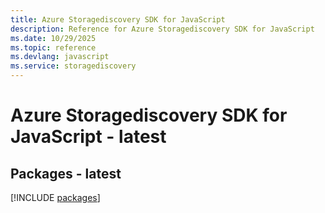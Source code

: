 ```yaml
---
title: Azure Storagediscovery SDK for JavaScript
description: Reference for Azure Storagediscovery SDK for JavaScript
ms.date: 10/29/2025
ms.topic: reference
ms.devlang: javascript
ms.service: storagediscovery
---
```

# Azure Storagediscovery SDK for JavaScript - latest
## Packages - latest
[!INCLUDE [packages](storagediscovery-index.md)]